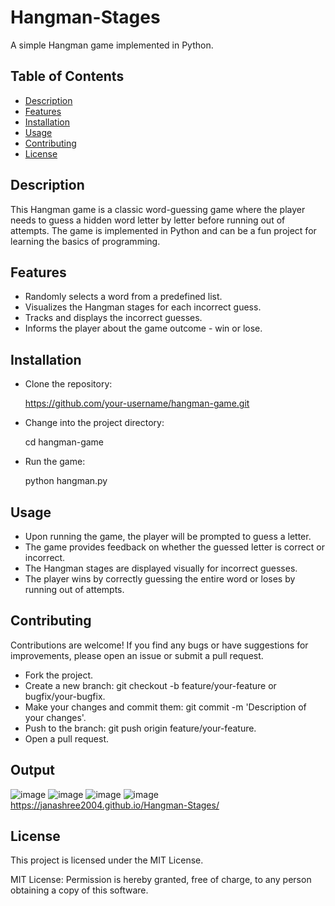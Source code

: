 # Hangman-Stages

A simple Hangman game implemented in Python.

## Table of Contents

- [Description](#description)
- [Features](#features)
- [Installation](#installation)
- [Usage](#usage)
- [Contributing](#contributing)
- [License](#license)

## Description

This Hangman game is a classic word-guessing game where the player needs to guess a hidden word letter by letter before running out of attempts. The game is implemented in Python and can be a fun project for learning the basics of programming.

## Features

- Randomly selects a word from a predefined list.
- Visualizes the Hangman stages for each incorrect guess.
- Tracks and displays the incorrect guesses.
- Informs the player about the game outcome - win or lose.

## Installation

- Clone the repository:

   https://github.com/your-username/hangman-game.git

- Change into the project directory:

   cd hangman-game
   
- Run the game:

   python hangman.py
   
## Usage

- Upon running the game, the player will be prompted to guess a letter.
- The game provides feedback on whether the guessed letter is correct or incorrect.
- The Hangman stages are displayed visually for incorrect guesses.
- The player wins by correctly guessing the entire word or loses by running out of attempts.

## Contributing

Contributions are welcome! If you find any bugs or have suggestions for improvements, please open an issue or submit a pull request.

- Fork the project.
- Create a new branch:
   git checkout -b feature/your-feature or bugfix/your-bugfix.
- Make your changes and commit them:
   git commit -m 'Description of your changes'.
- Push to the branch:
   git push origin feature/your-feature.
- Open a pull request.

## Output

![image](https://github.com/Janashree2004/Hangman-Stages/assets/142415775/6d51e781-f078-45c6-a891-62c9344121e4)
![image](https://github.com/Janashree2004/Hangman-Stages/assets/142415775/ec7feb5c-dd78-467c-933f-f93b8c3259b2)
![image](https://github.com/Janashree2004/Hangman-Stages/assets/142415775/17a8594e-4cf7-469d-9eff-7e8998b34fa7)
![image](https://github.com/Janashree2004/Hangman-Stages/assets/142415775/41d43628-d0d9-454b-a698-13132440be92)
   https://janashree2004.github.io/Hangman-Stages/
   
## License

This project is licensed under the MIT License.

MIT License: Permission is hereby granted, free of charge, to any person obtaining a copy of this software.




